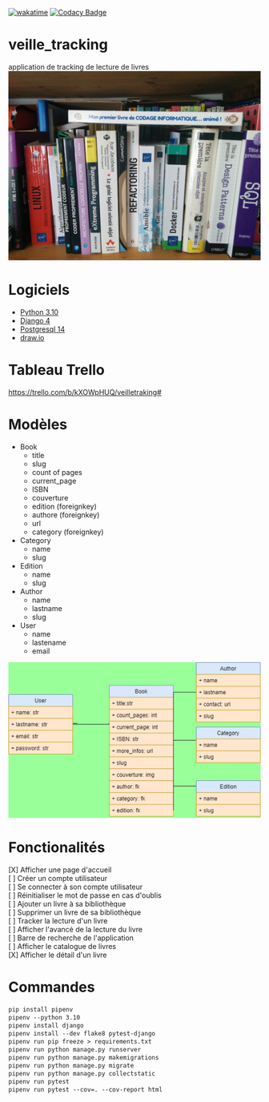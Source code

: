 [![wakatime](https://wakatime.com/badge/user/648b0556-0c0e-4e9d-b952-2bea950dabe6/project/ce91cfb1-ac21-4c0b-a1dd-dd75004877be.svg)](https://wakatime.com/badge/user/648b0556-0c0e-4e9d-b952-2bea950dabe6/project/ce91cfb1-ac21-4c0b-a1dd-dd75004877be)
[![Codacy Badge](https://app.codacy.com/project/badge/Grade/e2c07d13eb674eb88288901cba08ba52)](https://www.codacy.com/gh/jbbaillet85/veille_tracking/dashboard?utm_source=github.com&amp;utm_medium=referral&amp;utm_content=jbbaillet85/veille_tracking&amp;utm_campaign=Badge_Grade)



# veille_tracking
application de tracking de lecture de livres
 ![livres](/static/assets/img/bibliotheque.jpg "livres")

# Logiciels
- [Python 3.10](https://www.python.org/ "python")
- [Django 4](https://www.djangoproject.com/ "django")
- [Postgresql 14](https://www.postgresql.fr/ "Postgresql")
- [draw.io](https://draw-io.fr.softonic.com/ "draw.io")
# Tableau Trello
https://trello.com/b/kXOWpHUQ/veilletraking#

# Modèles

- Book
  - title
  - slug
  - count of pages
  - current_page
  - ISBN
  - couverture
  - edition (foreignkey)
  - authore (foreignkey)
  - url
  - category (foreignkey)
- Category
  - name
  - slug
- Edition
  - name
  - slug
- Author
  - name
  - lastname
  - slug
- User
  - name
  - lastename
  - email

![diagrame entité association](/doc/association_entity_diagram.jpg "livres")

# Fonctionalités

[X] Afficher une page d'accueil  
[ ] Créer un compte utilisateur  
[ ] Se connecter à son compte utilisateur  
[ ] Réinitialiser le mot de passe en cas d'oublis  
[ ] Ajouter un livre à sa bibliothèque  
[ ] Supprimer un livre de sa bibliothèque  
[ ] Tracker la lecture d'un livre  
[ ] Afficher l'avancé de la lecture du livre  
[ ] Barre de recherche de l'application  
[ ] Afficher le catalogue de livres  
[X] Afficher le détail d'un livre  


# Commandes
```
pip install pipenv
pipenv --python 3.10
pipenv install django
pipenv install --dev flake8 pytest-django
pipenv run pip freeze > requirements.txt
pipenv run python manage.py runserver
pipenv run python manage.py makemigrations
pipenv run python manage.py migrate
pipenv run python manage.py collectstatic
pipenv run pytest
pipenv run pytest --cov=. --cov-report html
```

